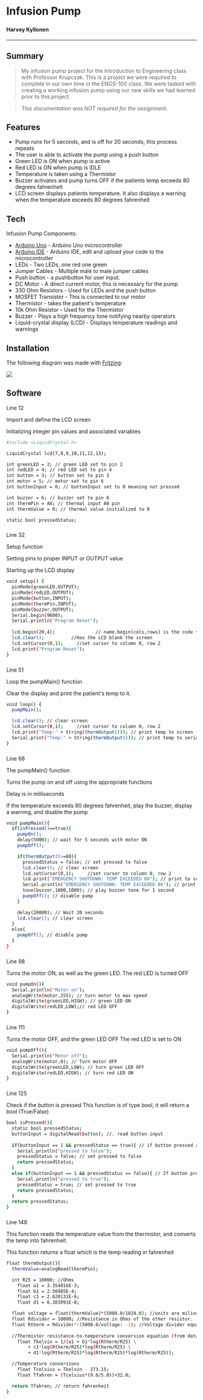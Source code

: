 # **Infusion Pump**
###
#### Harvey Kyllonen
---

## Summary
>My infusion pump project for the Introduction to Engineering class with Professor Krupczak.
>This is a project we were required to complete in our own time in the ENGS-100 class.
>We were tasked with creating a working infusion pump using our new skills we had learned prior to this project.

>*This documentation was NOT required for the assignment.*

## Features

- Pump runs for 5 seconds, and is off for 20 seconds, this process repeats
- The user is able to activate the pump using a push button
- Green LED is ON when pump is active
- Red LED is ON when pump is IDLE
- Temperature is taken using a Thermistor
- Buzzer activates and pump turns OFF if the patients temp exceeds 80 degrees fahrenheit
- LCD screen displays patients temperature. It also displays a warning when the temperature exceeds 80 degrees fahrenheit


## Tech

Infusion Pump Components:

- [Arduino Uno] - Arduino Uno microcontroller
- [Arduino IDE] - Arduino IDE, edit and upload your code to the microcontroller
- LEDs - Two LEDs, one red one green
- Jumper Cables - Multiple male to male jumper cables
- Push button - a pushbutton for user input.
- DC Motor - A direct current motor, this is necessary for the pump
- 330 Ohm Resistors - Used for LEDs and the push button
- MOSFET Transistor - This is connected to our motor
- Thermistor - takes the patient's temperature
- 10k Ohm Resistor - Used for the Thermistor
- Buzzer - Plays a high frequency tone notifying nearby operators
- Liquid-crystal display (LCD) - Displays temperature readings and warnings


## Installation

The following diagram was made with [Fritzing]:

![](Assets/Final_InfusionPump_bb.png)



## Software

Line 12

Import and define the LCD screen

Initializing integer pin values and associated variables
```sh
#include <LiquidCrystal.h>

LiquidCrystal lcd(7,8,9,10,11,12,13);

int greenLED = 2; // green LED set to pin 2
int redLED = 4; // red LED set to pin 4
int button = 3; // button set to pin 3
int motor = 5; // motor set to pin 6
int buttonInput = 0; // buttonInput set to 0 meaning not pressed

int buzzer = 6; // buzzer set to pin 6
int thermPin = A0; // thermal input A0 pin
int thermValue = 0; // thermal value initialized to 0

static bool pressedStatus;
```

###
Line 32

Setup function

Setting pins to proper INPUT or OUTPUT value

Starting up the LCD display
```sh
void setup() {
  pinMode(greenLED,OUTPUT);
  pinMode(redLED,OUTPUT);
  pinMode(button,INPUT);
  pinMode(thermPin,INPUT);
  pinMode(buzzer,OUTPUT);
  Serial.begin(9600);
  Serial.println("Program Reset"); 
  
  lcd.begin(20,4);               // name.begin(cols,rows) is the code that gives the dimensions of the LCD 
  lcd.clear();		    //Has the LCD blank the screen
  lcd.setCursor(0,1);	  //set cursor to column 0, row 2
  lcd.print("Program Reset");
}
```

###
Line 51

Loop the pumpMain() function

Clear the display and print the patient's temp to it.
```sh
void loop() {
  pumpMain();

  lcd.clear(); // clear screen
  lcd.setCursor(0,1);	  //set cursor to column 0, row 2
  lcd.print("Temp:" + String(thermOutput())); // print temp to screen
  Serial.print("Temp:" + String(thermOutput())); // print temp to serial monitor
}
```

###
Line 68

The pumpMain() function

Turns the pump on and off using the appropriate functions

Delay is in milliseconds

If the temperature exceeds 80 degrees fahrenheit, play the buzzer, display a warning, and disable the pump
```sh
void pumpMain(){
  if(isPressed()==true){
    pumpOn();
    delay(5000); // wait for 5 seconds with motor ON
    pumpOff();

    if(thermOutput()>=80){
      pressedStatus = false; // set pressed to false
      lcd.clear(); // clear screen
      lcd.setCursor(0,1);	  //set cursor to column 0, row 2
      lcd.print("EMERGENCY SHUTDOWN: TEMP EXCEEDED 80"); // print to screen
      Serial.println("EMERGENCY SHUTDOWN: TEMP EXCEEDED 80"); // print warning to user
      tone(buzzer,1000,1000); // play buzzer tone for 1 second
      pumpOff(); // disable pump
    }

    delay(20000); // Wait 20 seconds
    lcd.clear(); // clear screen
  }
  else{
    pumpOff(); // disable pump
  }
}
```

###
Line 98

Turns the motor ON, as well as the green LED.
The red LED is turned OFF

```sh
void pumpOn(){
  Serial.println("Motor on");
  analogWrite(motor,255); // turn motor to max speed
  digitalWrite(greenLED,HIGH); // green LED ON
  digitalWrite(redLED,LOW);// red LED OFF
}
```

###

Line 111

Turns the motor OFF, and the green LED OFF
The red LED is set to ON
```sh
void pumpOff(){
  Serial.println("Motor off");
  analogWrite(motor,0); // Turn motor OFF
  digitalWrite(greenLED,LOW); // turn green LED OFF
  digitalWrite(redLED,HIGH); // turn red LED ON
}
```

###
Line 125

Check if the button is pressed
This function is of type bool, it will return a bool (True/False)
```sh
bool isPressed(){
  static bool pressedStatus;
  buttonInput = digitalRead(button); //. read button input
  
  if(buttonInput == 1 && pressedStatus == true){ // if button pressed and its already been pressed before
    Serial.println("pressed to false");
    pressedStatus = false; // set pressed to false
    return pressedStatus;
  }
  else if(buttonInput == 1 && pressedStatus == false){ // If button pressed
    Serial.println("pressed to true");
    pressedStatus = true; // set pressed to true
    return pressedStatus;
  }
  return pressedStatus;
}
```

###
Line 148

This function reads the temperature value from the thermistor, and converts the temp into fahrenheit.

This function returns a float which is the temp reading in fahrenheit
```sh
float thermOutput(){
  thermValue=analogRead(thermPin);

  int R25 = 10000; //Ohms
	float a1 = 3.354016E-3;
	float b1 = 2.56985E-4;
	float c1 = 2.620131E-6;
	float d1 = 6.383091E-8;

  float voltage = float(thermValue)*(5000.0/1024.0); //units are milivolts
  float Rdivider = 10000; //Resistance in Ohms of the other resistor.
  float Rtherm = Rdivider*((5000.0/voltage) -1); //Voltage divider equation
	
  //Thermistor resistance-to-temperature conversion equation (from datasheet)
	float Tkelvin = 1/(a1 + b1*log(Rtherm/R25) \
		+ c1*log(Rtherm/R25)*log(Rtherm/R25) \
		+ d1*log(Rtherm/R25)*log(Rtherm/R25)*log(Rtherm/R25));

  //Temperature conversions
	float Tcelsius = Tkelvin - 273.15;
	float Tfahren = (Tcelsius*(9.0/5.0))+32.0;

  return Tfahren; // return fahrenheit
}
```

[//]: # (These are reference links used in the body of this note and get stripped out when the markdown processor does its job. There is no need to format nicely because it shouldn't be seen. Thanks SO - http://stackoverflow.com/questions/4823468/store-comments-in-markdown-syntax)
   [Arduino IDE]: <https://www.arduino.cc/en/software>
   [Arduino Uno]: <https://store.arduino.cc/products/arduino-uno-rev3>
   [Fritzing]: <https://fritzing.org/>
